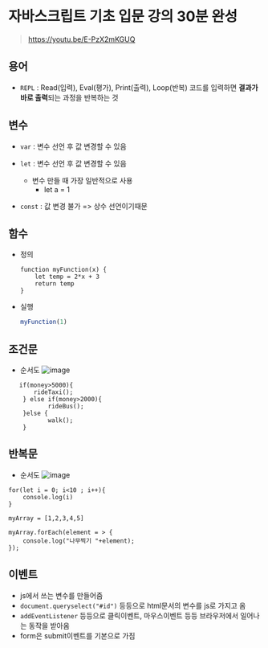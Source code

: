 # 자바스크립트 기초 입문 강의 30분 완성

> https://youtu.be/E-PzX2mKGUQ

## 용어
- ``REPL`` : Read(입력), Eval(평가), Print(출력), Loop(반복) 코드를 입력하면 **결과가 바로 출력**되는 과정을 반복하는 것


## 변수 
- ``var`` : 변수 선언 후 값 변경할 수 있음

- ``let`` : 변수 선언 후 값  변경할 수 있음
    - 변수 만들 때 가장 일반적으로 사용
        - let a = 1

- ``const`` : 값 변경 불가 => 상수 선언이기때문

## 함수
- 정의
    ```JS
    function myFunction(x) {
        let temp = 2*x + 3
        return temp
    }
    ```
- 실행
    ```js
    myFunction(1)
    ```


## 조건문

- 순서도
![image](https://user-images.githubusercontent.com/102288426/209588506-d7570d63-53c4-4d75-a2fa-87a8de37d867.png)


```JS
   if(money>5000){
       rideTaxi();
    } else if(money>2000){
           rideBus();
    }else {
           walk();
    }
```

## 반복문

- 순서도
![image](https://user-images.githubusercontent.com/102288426/209588955-20b1757e-0bdd-413f-b99b-93e616fd5b04.png)

```JS
for(let i = 0; i<10 ; i++){
    console.log(i)
}
```
```JS
myArray = [1,2,3,4,5]

myArray.forEach(element = > {
    console.log("나무찍기 "+element);
});
```

## 이벤트
- js에서 쓰는 변수를 만들어줌
- ``document.queryselect("#id")`` 등등으로 html문서의 변수를 js로 가지고 옴
- ``addEventListener`` 등등으로 클릭이벤트, 마우스이벤트 등등 브라우저에서 일어나는 동작을 받아옴
- form은 submit이벤트를 기본으로 가짐
